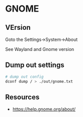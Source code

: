# GNOME

## VErsion

Goto the Settings->System->About  

See Wayland and Gnome version  

## Dump out settings

```sh
# dump out config
dconf dump / > ./out/gnome.txt
```

## Resources

* https://help.gnome.org/about/
